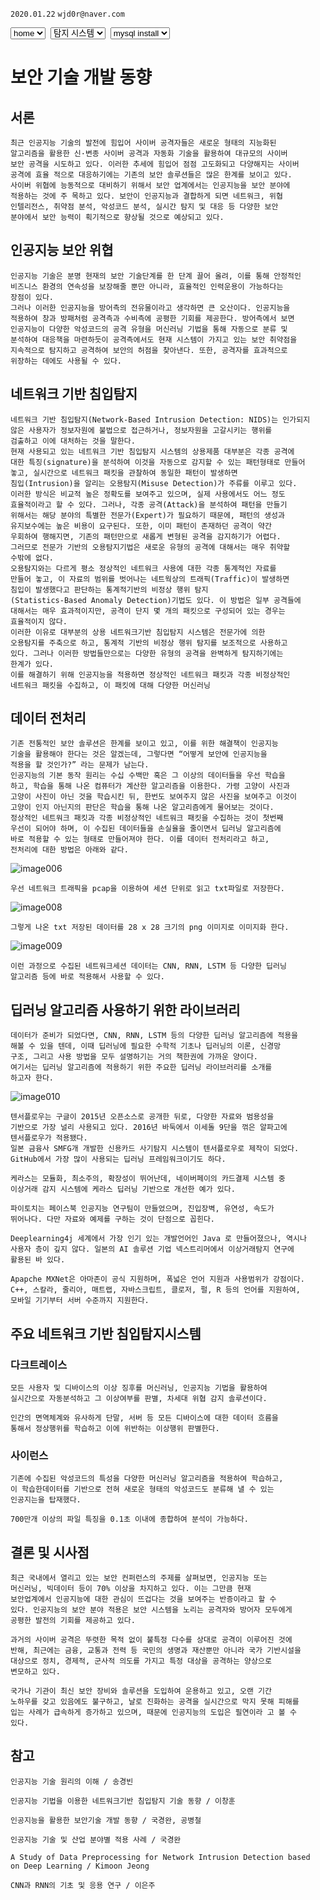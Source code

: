 `2020.01.22`
`wjd0r@naver.com`

<select onchange="location.href=this.value">
 <option>home</option>
 <option value="https://wjd0r.github.io/">home</option>
</select>&nbsp;
<select onchange="location.href=this.value">
 <option>탐지 시스템</option>
 <option value="https://wjd0r.github.io/detecting/">탐지 시스템</option>
 <option>추가 예정</option>
</select>&nbsp;
<select onchange="location.href=this.value">
 <option value="">mysql install</option>
</select>

# 보안 기술 개발 동향


## 서론
```
최근 인공지능 기술의 발전에 힘입어 사이버 공격자들은 새로운 형태의 지능화된
알고리즘을 활용한 신·변종 사이버 공격과 자동화 기술을 활용하여 대규모의 사이버 
보안 공격을 시도하고 있다. 이러한 추세에 힘입어 점점 고도화되고 다양해지는 사이버
공격에 효율 적으로 대응하기에는 기존의 보안 솔루션들은 많은 한계를 보이고 있다.
사이버 위협에 능동적으로 대비하기 위해서 보안 업계에서는 인공지능을 보안 분야에
적용하는 것에 주 목하고 있다. 보안이 인공지능과 결합하게 되면 네트워크, 위협
인텔리전스, 취약점 분석, 악성코드 분석, 실시간 탐지 및 대응 등 다양한 보안
분야에서 보안 능력이 획기적으로 향상될 것으로 예상되고 있다.
```
## 인공지능 보안 위협
```
인공지능 기술은 분명 현재의 보안 기술단계를 한 단계 끌어 올려, 이를 통해 안정적인
비즈니스 환경의 연속성을 보장해줄 뿐만 아니라, 효율적인 인력운용이 가능하다는
장점이 있다.
그러나 이러한 인공지능을 방어측의 전유물이라고 생각하면 큰 오산이다. 인공지능을
적용하여 창과 방패처럼 공격측과 수비측에 공평한 기회를 제공한다. 방어측에서 보면
인공지능이 다양한 악성코드의 공격 유형을 머신러닝 기법을 통해 자동으로 분류 및
분석하여 대응책을 마련하듯이 공격측에서도 현재 시스템이 가지고 있는 보안 취약점을
지속적으로 탐지하고 공격하여 보안의 허점을 찾아낸다. 또한, 공격자를 효과적으로
위장하는 데에도 사용될 수 있다.
```
## 네트워크 기반 침입탐지
```
네트워크 기반 침입탐지(Network-Based Intrusion Detection: NIDS)는 인가되지
않은 사용자가 정보자원에 불법으로 접근하거나, 정보자원을 고갈시키는 행위를
검출하고 이에 대처하는 것을 말한다.
현재 사용되고 있는 네트워크 기반 침입탐지 시스템의 상용제품 대부분은 각종 공격에
대한 특징(signature)을 분석하여 이것을 자동으로 감지할 수 있는 패턴형태로 만들어
놓고, 실시간으로 네트워크 패킷을 관찰하여 동일한 패턴이 발생하면
침입(Intrusion)을 알리는 오용탐지(Misuse Detection)가 주류를 이루고 있다.
이러한 방식은 비교적 높은 정확도를 보여주고 있으며, 실제 사용에서도 어느 정도
효율적이라고 할 수 있다. 그러나, 각종 공격(Attack)을 분석하여 패턴을 만들기
위해서는 해당 분야의 특별한 전문가(Expert)가 필요하기 때문에, 패턴의 생성과
유지보수에는 높은 비용이 요구된다. 또한, 이미 패턴이 존재하던 공격이 약간
우회하여 행해지면, 기존의 패턴만으로 새롭게 변형된 공격을 감지하기가 어렵다.
그러므로 전문가 기반의 오용탐지기법은 새로운 유형의 공격에 대해서는 매우 취약할
수밖에 없다.
오용탐지와는 다르게 평소 정상적인 네트워크 사용에 대한 각종 통계적인 자료를
만들어 놓고, 이 자료의 범위를 벗어나는 네트웍상의 트래픽(Traffic)이 발생하면
침입이 발생했다고 판단하는 통계적기반의 비정상 행위 탐지
(Statistics-Based Anomaly Detection)기법도 있다. 이 방법은 일부 공격들에
대해서는 매우 효과적이지만, 공격이 단지 몇 개의 패킷으로 구성되어 있는 경우는
효율적이지 않다.
이러한 이유로 대부분의 상용 네트워크기반 침입탐지 시스템은 전문가에 의한
오용탐지를 주축으로 하고, 통계적 기반의 비정상 행위 탐지를 보조적으로 사용하고
있다. 그러나 이러한 방법들만으로는 다양한 유형의 공격을 완벽하게 탐지하기에는
한계가 있다.
이를 해결하기 위해 인공지능을 적용하면 정상적인 네트워크 패킷과 각종 비정상적인
네트워크 패킷을 수집하고, 이 패킷에 대해 다양한 머신러닝
```
##	데이터 전처리
```
기존 전통적인 보안 솔루션은 한계를 보이고 있고, 이를 위한 해결책이 인공지능
기술을 활용해야 한다는 것은 알겠는데, 그렇다면 “어떻게 보안에 인공지능을
적용을 할 것인가?” 라는 문제가 남는다.
인공지능의 기본 동작 원리는 수십 수백만 혹은 그 이상의 데이터들을 우선 학습을
하고, 학습을 통해 나온 컴퓨터가 계산한 알고리즘을 이용한다. 가령 고양이 사진과
고양이 사진이 아닌 것을 학습시킨 뒤, 한번도 보여주지 않은 사진을 보여주고 이것이
고양이 인지 아닌지의 판단은 학습을 통해 나온 알고리즘에게 물어보는 것이다.
정상적인 네트워크 패킷과 각종 비정상적인 네트워크 패킷을 수집하는 것이 첫번째
우선이 되어야 하며, 이 수집된 데이터들을 손실율을 줄이면서 딥러닝 알고리즘에
바로 적용할 수 있는 형태로 만들어져야 한다. 이를 데이터 전처리라고 하고,
전처리에 대한 방법은 아래와 같다.
```
![image006](./files/image006.png)
```
우선 네트워크 트래픽을 pcap을 이용하여 세션 단위로 읽고 txt파일로 저장한다.
```
![image008](./files/image008.png)
```
그렇게 나온 txt 저장된 데이터를 28 x 28 크기의 png 이미지로 이미지화 한다.
```
![image009](./files/image009.png)
```
이런 과정으로 수집된 네트워크세션 데이터는 CNN, RNN, LSTM 등 다양한 딥러닝
알고리즘 등에 바로 적용해서 사용할 수 있다.
```
## 딥러닝 알고리즘 사용하기 위한 라이브러리
```
데이터가 준비가 되었다면, CNN, RNN, LSTM 등의 다양한 딥러닝 알고리즘에 적용을
해볼 수 있을 텐데, 이때 딥러닝에 필요한 수학적 기초나 딥러닝의 이론, 신경망
구조, 그리고 사용 방법을 모두 설명하기는 거의 책한권에 가까운 양이다.
여기서는 딥러닝 알고리즘에 적용하기 위한 주요한 딥러닝 라이브러리를 소개를
하고자 한다.
```
![image010](./files/image010.png)
```
텐서플로우는 구글이 2015년 오픈소스로 공개한 뒤로, 다양한 자료와 범용성을
기반으로 가장 널리 사용되고 있다. 2016년 바둑에서 이세돌 9단을 꺾은 알파고에
텐서플로우가 적용됐다.
일본 금융사 SMFG개 개발한 신용카드 사기탐지 시스템이 텐서플로우로 제작이 되었다.
GitHub에서 가장 많이 사용되는 딥러닝 프레임워크이기도 하다.

케라스는 모듈화, 최소주의, 확장성이 뛰어난데, 네이버페이의 카드결제 시스템 중
이상거래 감지 시스템에 케라스 딥러닝 기반으로 개선한 예가 있다.

파이토치는 페이스북 인공지능 연구팀이 만들었으며, 진입장벽, 유연성, 속도가
뛰어나다. 다만 자료와 예제를 구하는 것이 단점으로 꼽힌다.

Deeplearning4j 세계에서 가장 인기 있는 개발언어인 Java 로 만들어졌으나, 역시나
사용자 층이 깊지 않다. 일본의 AI 솔루션 기업 넥스트리머에서 이상거래탐지 연구에
활용된 바 있다.

Apapche MXNet은 아마존이 공식 지원하며, 폭넓은 언어 지원과 사용범위가 강점이다.
C++, 스칼라, 줄리아, 매트랩, 자바스크립트, 클로저, 펄, R 등의 언어를 지원하여,
모바일 기기부터 서버 수준까지 지원한다. 
```
## 주요 네트워크 기반 침입탐지시스템

### 다크트레이스
```
모든 사용자 및 디바이스의 이상 징후를 머신러닝, 인공지능 기법을 활용하여
실시간으로 자동분석하고 그 이상여부를 판별, 차세대 위협 감지 솔루션이다.

인간의 면역체계와 유사하게 단말, 서버 등 모든 디바이스에 대한 데이터 흐름을
통해서 정상행위를 학습하고 이에 위반하는 이상행위 판별한다.
```
### 사이런스
```
기존에 수집된 악성코드의 특성을 다양한 머신러닝 알고리즘을 적용하여 학습하고,
이 학습한데이터를 기반으로 전혀 새로운 형태의 악성코드도 분류해 낼 수 있는
인공지는을 탑재했다.

700만개 이상의 파일 특징을 0.1초 이내에 종합하여 분석이 가능하다.
```
## 결론 및 시사점
```
최근 국내에서 열리고 있는 보안 컨퍼런스의 주제를 살펴보면, 인공지능 또는
머신러닝, 빅데이터 등이 70% 이상을 차지하고 있다. 이는 그만큼 현재
보안업계에서 인공지능에 대한 관심이 뜨겁다는 것을 보여주는 반증이라고 할 수
있다. 인공지능의 보안 분야 적용은 보안 시스템을 노리는 공격자와 방어자 모두에게
공평한 발전의 기회를 제공하고 있다.

과거의 사이버 공격은 뚜렷한 목적 없이 불특정 다수를 상대로 공격이 이루어진 것에
반해, 최근에는 금융, 교통과 전력 등 국민의 생명과 재산뿐만 아니라 국가 기반시설을
대상으로 정치, 경제적, 군사적 의도를 가지고 특정 대상을 공격하는 양상으로
변모하고 있다.

국가나 기관이 최신 보안 장비와 솔루션을 도입하여 운용하고 있고, 오랜 기간
노하우를 갖고 있음에도 불구하고, 날로 진화하는 공격을 실시간으로 막지 못해 피해를
입는 사례가 급속하게 증가하고 있으며, 때문에 인공지능의 도입은 필연이라 고 볼 수
있다.
```
## 참고
```
인공지능 기술 원리의 이해 / 송경빈

인공지능 기법을 이용한 네트워크기반 침입탐지 기술 동향 / 이창훈

인공지능을 활용한 보안기술 개발 동향 / 국경완, 공병철

인공지능 기술 및 산업 분야별 적용 사례 / 국경완

A Study of Data Preprocessing for Network Intrusion Detection based
on Deep Learning / Kimoon Jeong

CNN과 RNN의 기초 및 응용 연구 / 이은주
```